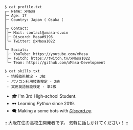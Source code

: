 ```shell
$ cat profile.txt
┌─ Name: xMasa
├─ Age: 17
├─ Country: Japan ( Osaka )
│
├┬ Contact:
│├─ Mail: contact@xmasa-s.win
│├─ Discord: Masa#9196
│└─ Twitter: @xMasa1022
│
└┬ Socials:
 ├─ YouTube: https://youtube.com/xMasa
 ├─ Twitch: https://twitch.tv/xMasa1022
 └─ Team: https://github.com/xMasa-Development

$ cat skills.txt
 - 情報技術検定 - 3級
 - パソコン利用技術検定 - 2級
 - 実用英語技能検定 - 準2級
```

- 🎓️ I'm 3rd High-school Student.
- 🕶️ Learning *Python* since 2019.
- 🗨️ Making a some bots with [*Discord.py*](https://github.com/Rapptz/discord.py).

:: 大阪在住の高校生開発者です。
気軽に話しかけてください！ ::
